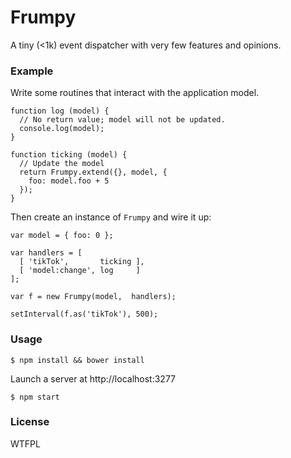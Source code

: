 # Frumpy

A tiny (<1k) event dispatcher with very few features and opinions.

### Example

Write some routines that interact with the application model.

    function log (model) {
      // No return value; model will not be updated.
      console.log(model);
    }

    function ticking (model) {
      // Update the model
      return Frumpy.extend({}, model, {
        foo: model.foo + 5
      });
    }

Then create an instance of `Frumpy` and wire it up:

    var model = { foo: 0 };

    var handlers = [
      [ 'tikTok',       ticking ],
      [ 'model:change', log     ]
    ];

    var f = new Frumpy(model,  handlers);

    setInterval(f.as('tikTok'), 500);

### Usage

    $ npm install && bower install

Launch a server at http://localhost:3277

    $ npm start

### License

WTFPL

